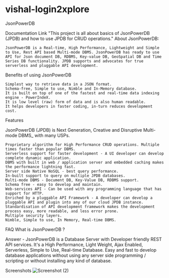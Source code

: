 # vishal-login2xplore

JsonPowerDB

Documentation Link
"This project is all about basics of JsonPowerDB (JPDB) and how to use JPDB for CRUD operations."
About JsonPowerDB:

    JsonPowerDB is a Real-time, High Performance, Lightweight and Simple to Use, Rest API based Multi-mode DBMS. JsonPowerDB has ready to use API for Json document DB, RDBMS, Key-value DB, GeoSpatial DB and Time Series DB functionality. JPDB supports and advocates for true serverless and pluggable API development.

Benefits of using JsonPowerDB

    Simplest way to retrieve data in a JSON format.
    Schema-free, Simple to use, Nimble and In-Memory database.
    It is built on top of one of the fastest and real-time data indexing engine - PowerIndeX.
    It is low level (raw) form of data and is also human readable.
    It helps developers in faster coding, in-turn reduces development cost.

Features

JsonPowerDB (JPDB) is Next Generation, Creative and Disruptive Multi-mode DBMS_ with many USPs.

    Proprietary algorithm for High Performance CRUD operations. Multiple times faster than popular DBMS.
    Serverless support for faster development - A UI developer can develop complete dynamic application.
    DBMS with built in web / application server and embedded caching makes the performance lightning fast.
    Server side Native NoSQL - best query performance.
    In-built support to query on multiple JPDB databases.
    Multi-mode DBMS - Document DB, Key-Value DB, RDBMS support.
    Schema free - easy to develop and maintain.
    Web-services API - Can be used with any programming language that has support for HTTP.
    Enriched by a pluggable API Framework - A developer can develop a pluggable API and plugin into any of our cloud JPDB instance.
    Standardisation of API development framework makes the development process easy, more readable, and less error prone.
    Multiple security layers.
    Nimble, Simple to use, In Memory, Real-time DBMS.

FAQ
What is JsonPowerDB ?

Answer - JsonPowerDB is a Database Server with Developer friendly REST API services. It's a High Performance, Light Weight, Ajax Enabled, Serverless, Simple to Use, Real-time Database. Easy and fast to develop database applications without using any server side programming / scripting or without installing any kind of database.

Screenshots
![Screenshot (2)](https://user-images.githubusercontent.com/65820778/209708699-3527ba91-b399-4580-91db-74b272133467.png)
